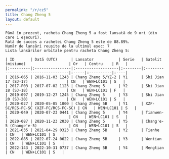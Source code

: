 ```yaml
---
permalink: "/r/cz5"
title: Chang Zheng 5
layout: default
---
```


    Până în prezent, racheta Chang Zheng 5 a fost lansată de 9 ori (din care 1 eșecuri).
    Rată de succes a rachetei Chang Zheng 5 este de 88.89%.
    Număr de lansări reușite de la ultimul eșec: 7
    Lista lansărilor orbitale pentru racheta Chang Zheng 5:
    
    | ID       | Dată (UTC)      | Lansator           | Serie   | Satelit (misiune)                   | Or   | Centru    | R   |
    |:---------|:----------------|:-------------------|:--------|:------------------------------------|:-----|:----------|:----|
    | 2016-065 | 2016-11-03 1243 | Chang Zheng 5/YZ-2 | Y1      | Shi Jian 17 (SJ-17)                 | CN   | WEN+LC101 | S   |
    | 2017-F03 | 2017-07-02 1123 | Chang Zheng 5      | Y2      | Shi Jian 18 (SJ-18)                 | CN   | WEN+LC101 | F   |
    | 2019-097 | 2019-12-27 1245 | Chang Zheng 5      | Y3      | Shi Jian 20 (SJ-20)                 | CN   | WEN+LC101 | S   |
    | 2020-027 | 2020-05-05 1000 | Chang Zheng 5B     | Y1      | XZF-SC/RCS-FC-SC (XZF-FC/RCS-FC-SC) | CN   | WEN+LC101 | S   |
    | 2020-049 | 2020-07-23 0441 | Chang Zheng 5      | Y4      | Tianwen-1                           | CN   | WEN+LC101 | S   |
    | 2020-087 | 2020-11-23 2030 | Chang Zheng 5      | Y5      | Chang'e-5 (Change'e-5)              | CN   | WEN+LC101 | S   |
    | 2021-035 | 2021-04-29 0323 | Chang Zheng 5B     | Y2      | Tianhe                              | CN   | WEN+LC101 | S   |
    | 2022-085 | 2022-07-24 0622 | Chang Zheng 5B     | Y3      | Wentian                             | CN   | WEN+LC101 | S   |
    | 2022-143 | 2022-10-31 0737 | Chang Zheng 5B     | Y4      | Mengtian                            | CN   | WEN+LC101 | S   |


